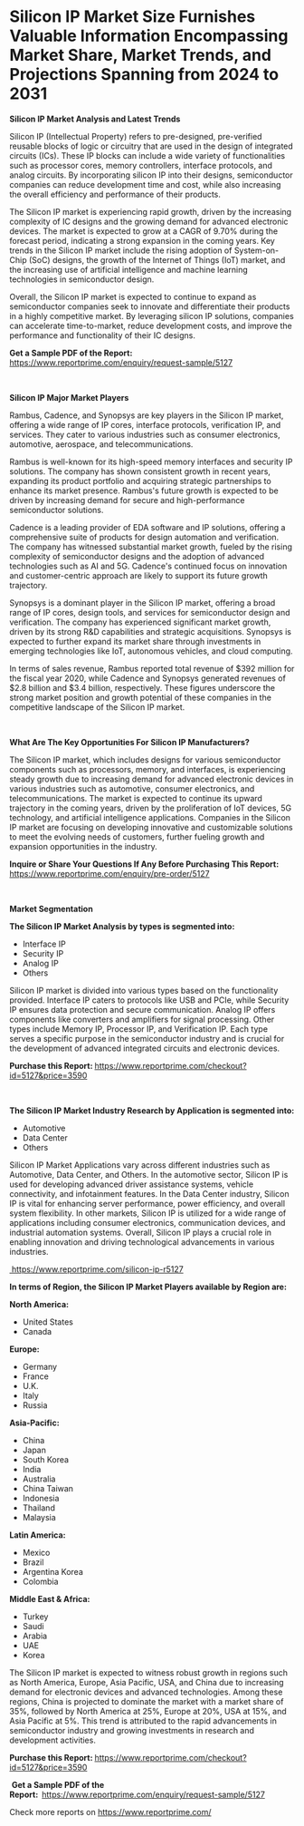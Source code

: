 <p><h1>Silicon IP Market Size Furnishes Valuable Information Encompassing Market Share, Market Trends, and Projections Spanning from 2024 to 2031</h1></p><p><strong>Silicon IP Market Analysis and Latest Trends</strong></p>
<p><p>Silicon IP (Intellectual Property) refers to pre-designed, pre-verified reusable blocks of logic or circuitry that are used in the design of integrated circuits (ICs). These IP blocks can include a wide variety of functionalities such as processor cores, memory controllers, interface protocols, and analog circuits. By incorporating silicon IP into their designs, semiconductor companies can reduce development time and cost, while also increasing the overall efficiency and performance of their products.</p><p>The Silicon IP market is experiencing rapid growth, driven by the increasing complexity of IC designs and the growing demand for advanced electronic devices. The market is expected to grow at a CAGR of 9.70% during the forecast period, indicating a strong expansion in the coming years. Key trends in the Silicon IP market include the rising adoption of System-on-Chip (SoC) designs, the growth of the Internet of Things (IoT) market, and the increasing use of artificial intelligence and machine learning technologies in semiconductor design.</p><p>Overall, the Silicon IP market is expected to continue to expand as semiconductor companies seek to innovate and differentiate their products in a highly competitive market. By leveraging silicon IP solutions, companies can accelerate time-to-market, reduce development costs, and improve the performance and functionality of their IC designs.</p></p>
<p><strong>Get a Sample PDF of the Report:&nbsp;</strong> <a href="https://www.reportprime.com/enquiry/request-sample/5127">https://www.reportprime.com/enquiry/request-sample/5127</a></p>
<p>&nbsp;</p>
<p><strong>Silicon IP Major Market Players</strong></p>
<p><p>Rambus, Cadence, and Synopsys are key players in the Silicon IP market, offering a wide range of IP cores, interface protocols, verification IP, and services. They cater to various industries such as consumer electronics, automotive, aerospace, and telecommunications.</p><p>Rambus is well-known for its high-speed memory interfaces and security IP solutions. The company has shown consistent growth in recent years, expanding its product portfolio and acquiring strategic partnerships to enhance its market presence. Rambus's future growth is expected to be driven by increasing demand for secure and high-performance semiconductor solutions.</p><p>Cadence is a leading provider of EDA software and IP solutions, offering a comprehensive suite of products for design automation and verification. The company has witnessed substantial market growth, fueled by the rising complexity of semiconductor designs and the adoption of advanced technologies such as AI and 5G. Cadence's continued focus on innovation and customer-centric approach are likely to support its future growth trajectory.</p><p>Synopsys is a dominant player in the Silicon IP market, offering a broad range of IP cores, design tools, and services for semiconductor design and verification. The company has experienced significant market growth, driven by its strong R&D capabilities and strategic acquisitions. Synopsys is expected to further expand its market share through investments in emerging technologies like IoT, autonomous vehicles, and cloud computing.</p><p>In terms of sales revenue, Rambus reported total revenue of $392 million for the fiscal year 2020, while Cadence and Synopsys generated revenues of $2.8 billion and $3.4 billion, respectively. These figures underscore the strong market position and growth potential of these companies in the competitive landscape of the Silicon IP market.</p></p>
<p>&nbsp;</p>
<p><strong>What Are The Key Opportunities For Silicon IP Manufacturers?</strong></p>
<p><p>The Silicon IP market, which includes designs for various semiconductor components such as processors, memory, and interfaces, is experiencing steady growth due to increasing demand for advanced electronic devices in various industries such as automotive, consumer electronics, and telecommunications. The market is expected to continue its upward trajectory in the coming years, driven by the proliferation of IoT devices, 5G technology, and artificial intelligence applications. Companies in the Silicon IP market are focusing on developing innovative and customizable solutions to meet the evolving needs of customers, further fueling growth and expansion opportunities in the industry.</p></p>
<p><strong>Inquire or Share Your Questions If Any Before Purchasing This Report:</strong> <a href="https://www.reportprime.com/enquiry/pre-order/5127">https://www.reportprime.com/enquiry/pre-order/5127</a></p>
<p>&nbsp;</p>
<p><strong>Market Segmentation</strong></p>
<p><strong>The Silicon IP Market Analysis by types is segmented into:</strong></p>
<p><ul><li>Interface IP</li><li>Security IP</li><li>Analog IP</li><li>Others</li></ul></p>
<p><p>Silicon IP market is divided into various types based on the functionality provided. Interface IP caters to protocols like USB and PCIe, while Security IP ensures data protection and secure communication. Analog IP offers components like converters and amplifiers for signal processing. Other types include Memory IP, Processor IP, and Verification IP. Each type serves a specific purpose in the semiconductor industry and is crucial for the development of advanced integrated circuits and electronic devices.</p></p>
<p><strong>Purchase this Report:&nbsp;</strong><a href="https://www.reportprime.com/checkout?id=5127&price=3590">https://www.reportprime.com/checkout?id=5127&price=3590</a></p>
<p>&nbsp;</p>
<p><strong>The Silicon IP Market Industry Research by Application is segmented into:</strong></p>
<p><ul><li>Automotive</li><li>Data Center</li><li>Others</li></ul></p>
<p><p>Silicon IP Market Applications vary across different industries such as Automotive, Data Center, and Others. In the automotive sector, Silicon IP is used for developing advanced driver assistance systems, vehicle connectivity, and infotainment features. In the Data Center industry, Silicon IP is vital for enhancing server performance, power efficiency, and overall system flexibility. In other markets, Silicon IP is utilized for a wide range of applications including consumer electronics, communication devices, and industrial automation systems. Overall, Silicon IP plays a crucial role in enabling innovation and driving technological advancements in various industries.</p></p>
<p><a href="https://www.reportprime.com/silicon-ip-r5127">&nbsp;https://www.reportprime.com/silicon-ip-r5127</a></p>
<p><strong>In terms of Region, the Silicon IP Market Players available by Region are:</strong></p>
<p>
    <p> <strong> North America: </strong>
        <ul>
            <li>United States</li>
            <li>Canada</li>
        </ul>
        </p> 
    <p> <strong> Europe: </strong>
        <ul>
            <li>Germany</li>
            <li>France</li>
            <li>U.K.</li>
            <li>Italy</li>
            <li>Russia</li>
        </ul>
        </p> 
    <p> <strong> Asia-Pacific: </strong>
        <ul>
            <li>China</li>
            <li>Japan</li>
            <li>South Korea</li>
            <li>India</li>
            <li>Australia</li>
            <li>China Taiwan</li>
            <li>Indonesia</li>
            <li>Thailand</li>
            <li>Malaysia</li>
        </ul>
        </p> 
    <p> <strong> Latin America: </strong>
        <ul>
            <li>Mexico</li>
            <li>Brazil</li>
            <li>Argentina Korea</li>
            <li>Colombia</li>
        </ul>
        </p> 
    <p> <strong> Middle East & Africa: </strong>
        <ul>
            <li>Turkey</li>
            <li>Saudi</li>
            <li>Arabia</li>
            <li>UAE</li>
            <li>Korea</li>
        </ul>
    </p>
    </p>
<p><p>The Silicon IP market is expected to witness robust growth in regions such as North America, Europe, Asia Pacific, USA, and China due to increasing demand for electronic devices and advanced technologies. Among these regions, China is projected to dominate the market with a market share of 35%, followed by North America at 25%, Europe at 20%, USA at 15%, and Asia Pacific at 5%. This trend is attributed to the rapid advancements in semiconductor industry and growing investments in research and development activities.</p></p>
<p><strong>Purchase this Report: </strong><a href="https://www.reportprime.com/checkout?id=5127&price=3590">https://www.reportprime.com/checkout?id=5127&price=3590</a></p>
<p>&nbsp;<strong>Get a Sample PDF of the Report:&nbsp;&nbsp;</strong><a href="https://www.reportprime.com/enquiry/request-sample/5127">https://www.reportprime.com/enquiry/request-sample/5127</a></p>
<p><strong></strong></p>
<p>Check more reports on <a href="https://www.reportprime.com/">https://www.reportprime.com/</a></p>